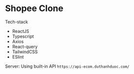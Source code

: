 # Shopee Clone

Tech-stack
  - ReactJS
  - Typescript
  - Axios
  - React-query
  - TailwindCSS
  - ESlint

Server: Using built-in API `https://api-ecom.duthanhduoc.com/`
